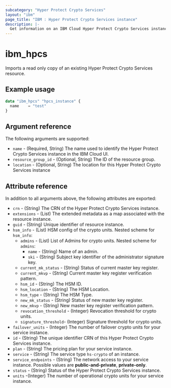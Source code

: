 ```yaml
---
subcategory: "Hyper Protect Crypto Services"
layout: "ibm"
page_title: "IBM : Hyper Protect Crypto Services instance"
description: |-
  Get information on an IBM Cloud Hyper Protect Crypto Services instance.
---
```


# ibm_hpcs

Imports a read only copy of an existing Hyper Protect Crypto Services resource.

## Example usage

```terraform
data "ibm_hpcs" "hpcs_instance" {
  name    = "test"
}
```

## Argument reference

The following arguments are supported:

* `name` - (Required, String) The name used to identify the Hyper Protect Crypto Services instance in the IBM Cloud UI.
* `resource_group_id` - (Optional, String) The ID of the resource group.
* `location` - (Optional, String) The location for this Hyper Protect Crypto Services instance

## Attribute reference

In addition to all arguments above, the following attributes are exported:

* `crn` - (String) The CRN of the Hyper Protect Crypto Services instance.
* `extensions` - (List) The extended metadata as a map associated with the resource instance.
* `guid` - (String) Unique identifier of resource instance.
* `hsm_info` - (List) HSM config of the crypto units.
  Nested scheme for `hsm_info`:
  * `admins` - (List) List of Admins for crypto units.
    Nested scheme for `admins`:
      * `name` - (String) Name of an admin.
      * `ski` - (String) Subject key identifier of the administrator signature key.
  * `current_mk_status` - (String) Status of current master key register.
  * `current_mkvp` - (String) Current master key register verification pattern.
  * `hsm_id` - (String) The HSM ID.
  * `hsm_location` - (String) The HSM Location.
  * `hsm_type` - (String) The HSM Type.
  * `new_mk_status` - (String) Status of new master key register.
  * `new_mkvp` - (String) New master key register verification pattern.
  * `revocation_threshold` - (Integer) Revocation threshold for crypto units.
  * `signature_threshold`- (Integer) Signature threshold for crypto units.
* `failover_units` - (Integer) The number of failover crypto units for your service instance.
* `id` - (String) The unique identifier CRN of this Hyper Protect Crypto Services instance.
* `plan` - (String) The pricing plan for your service instance.
* `service` - (String) The service type `hs-crypto` of an instance.
* `service_endpoints` - (String) The network access to your service instance. Possible values are **public-and-private**, **private-only**.
* `status` - (String) Status of the Hyper Protect Crypto Services instance.
* `units` -(Integer) The number of operational crypto units for your service instance.
